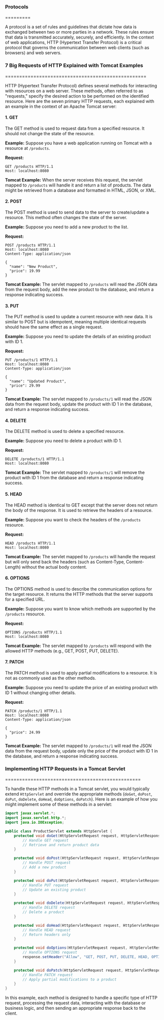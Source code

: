 ### Protocols
=========

A protocol is a set of rules and guidelines that dictate how data is exchanged between two or more parties in a network. These rules ensure that data is transmitted accurately, securely, and efficiently. In the context of web applications, HTTP (Hypertext Transfer Protocol) is a critical protocol that governs the communication between web clients (such as browsers) and web servers.

### 7 Big Requests of HTTP Explained with Tomcat Examples
==================================================

HTTP (Hypertext Transfer Protocol) defines several methods for interacting with resources on a web server. These methods, often referred to as "requests," specify the desired action to be performed on the identified resource. Here are the seven primary HTTP requests, each explained with an example in the context of an Apache Tomcat server:

#### 1. GET
The GET method is used to request data from a specified resource. It should not change the state of the resource.

**Example:**
Suppose you have a web application running on Tomcat with a resource at `/products`.

**Request:**
```
GET /products HTTP/1.1
Host: localhost:8080
```
**Tomcat Example:**
When the server receives this request, the servlet mapped to `/products` will handle it and return a list of products. The data might be retrieved from a database and formatted in HTML, JSON, or XML.

#### 2. POST
The POST method is used to send data to the server to create/update a resource. This method often changes the state of the server.

**Example:**
Suppose you need to add a new product to the list.

**Request:**
```
POST /products HTTP/1.1
Host: localhost:8080
Content-Type: application/json

{
  "name": "New Product",
  "price": 19.99
}
```
**Tomcat Example:**
The servlet mapped to `/products` will read the JSON data from the request body, add the new product to the database, and return a response indicating success.

#### 3. PUT
The PUT method is used to update a current resource with new data. It is similar to POST but is idempotent, meaning multiple identical requests should have the same effect as a single request.

**Example:**
Suppose you need to update the details of an existing product with ID 1.

**Request:**
```
PUT /products/1 HTTP/1.1
Host: localhost:8080
Content-Type: application/json

{
  "name": "Updated Product",
  "price": 29.99
}
```
**Tomcat Example:**
The servlet mapped to `/products/1` will read the JSON data from the request body, update the product with ID 1 in the database, and return a response indicating success.

#### 4. DELETE
The DELETE method is used to delete a specified resource.

**Example:**
Suppose you need to delete a product with ID 1.

**Request:**
```
DELETE /products/1 HTTP/1.1
Host: localhost:8080
```
**Tomcat Example:**
The servlet mapped to `/products/1` will remove the product with ID 1 from the database and return a response indicating success.

#### 5. HEAD
The HEAD method is identical to GET except that the server does not return the body of the response. It is used to retrieve the headers of a resource.

**Example:**
Suppose you want to check the headers of the `/products` resource.

**Request:**
```
HEAD /products HTTP/1.1
Host: localhost:8080
```
**Tomcat Example:**
The servlet mapped to `/products` will handle the request but will only send back the headers (such as Content-Type, Content-Length) without the actual body content.

#### 6. OPTIONS
The OPTIONS method is used to describe the communication options for the target resource. It returns the HTTP methods that the server supports for a specified URL.

**Example:**
Suppose you want to know which methods are supported by the `/products` resource.

**Request:**
```
OPTIONS /products HTTP/1.1
Host: localhost:8080
```
**Tomcat Example:**
The servlet mapped to `/products` will respond with the allowed HTTP methods (e.g., GET, POST, PUT, DELETE).

#### 7. PATCH
The PATCH method is used to apply partial modifications to a resource. It is not as commonly used as the other methods.

**Example:**
Suppose you need to update the price of an existing product with ID 1 without changing other details.

**Request:**
```
PATCH /products/1 HTTP/1.1
Host: localhost:8080
Content-Type: application/json

{
  "price": 24.99
}
```
**Tomcat Example:**
The servlet mapped to `/products/1` will read the JSON data from the request body, update only the price of the product with ID 1 in the database, and return a response indicating success.

### Implementing HTTP Requests in a Tomcat Servlet
================================================

To handle these HTTP methods in a Tomcat servlet, you would typically extend `HttpServlet` and override the appropriate methods (`doGet`, `doPost`, `doPut`, `doDelete`, `doHead`, `doOptions`, `doPatch`). Here is an example of how you might implement some of these methods in a servlet:

```java
import javax.servlet.*;
import javax.servlet.http.*;
import java.io.IOException;

public class ProductServlet extends HttpServlet {
    protected void doGet(HttpServletRequest request, HttpServletResponse response) throws ServletException, IOException {
        // Handle GET request
        // Retrieve and return product data
    }

    protected void doPost(HttpServletRequest request, HttpServletResponse response) throws ServletException, IOException {
        // Handle POST request
        // Add a new product
    }

    protected void doPut(HttpServletRequest request, HttpServletResponse response) throws ServletException, IOException {
        // Handle PUT request
        // Update an existing product
    }

    protected void doDelete(HttpServletRequest request, HttpServletResponse response) throws ServletException, IOException {
        // Handle DELETE request
        // Delete a product
    }

    protected void doHead(HttpServletRequest request, HttpServletResponse response) throws ServletException, IOException {
        // Handle HEAD request
        // Return headers only
    }

    protected void doOptions(HttpServletRequest request, HttpServletResponse response) throws ServletException, IOException {
        // Handle OPTIONS request
        response.setHeader("Allow", "GET, POST, PUT, DELETE, HEAD, OPTIONS, PATCH");
    }

    protected void doPatch(HttpServletRequest request, HttpServletResponse response) throws ServletException, IOException {
        // Handle PATCH request
        // Apply partial modifications to a product
    }
}
```

In this example, each method is designed to handle a specific type of HTTP request, processing the request data, interacting with the database or business logic, and then sending an appropriate response back to the client.